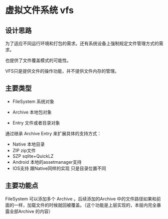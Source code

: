 # 虚拟文件系统 vfs

## 设计思路

为了适应不同运行环境和打包的需求。还有系统设备上强制规定文件管理方式的需求。

也提供了文件覆盖模式的可能性。

VFS只是提供文件的操作功能，并不提供文件内存的管理。



## 主要类型

* FileSystem 系统对象

* Archive 本地包对象

* Entry 文件或者目录对象



通过继承 Archive  Entry 来扩展具体的支持方式：

* Native 本地目录
* ZIP zip文件
* SZP sqlite+QuickLZ
* Android 本地的assetmanager支持
* IOS支持  跟Native同样的实现 只是目录位置不同



## 主要功能点

FileSystem 可以添加多个 Archive 。后续添加的Archive 中的文件路径如果和前面的一样，加载文件的时候就回被覆盖。（这个功能是上层实现的，本层内完全暴露全部Archive 的内容）

